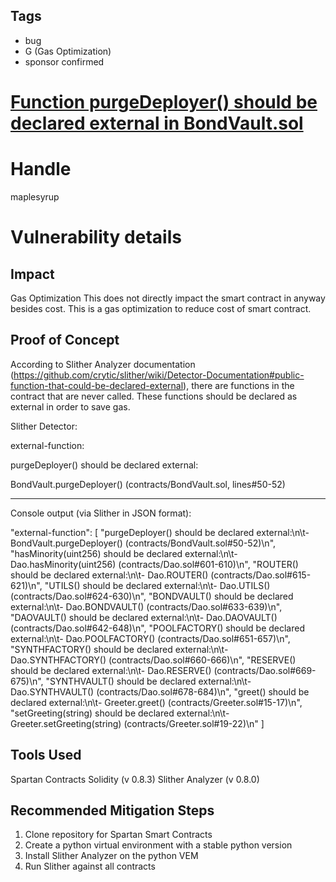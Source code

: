 ## Tags

- bug
- G (Gas Optimization)
- sponsor confirmed

# [Function purgeDeployer() should be declared external in BondVault.sol](https://github.com/code-423n4/2021-07-spartan-findings/issues/145) 

# Handle

maplesyrup


# Vulnerability details

## Impact

Gas Optimization
This does not directly impact the smart contract in anyway besides cost. This is a gas optimization to reduce cost of smart contract.

## Proof of Concept
According to Slither Analyzer documentation (https://github.com/crytic/slither/wiki/Detector-Documentation#public-function-that-could-be-declared-external), there are functions in the contract that are never called. These functions should be declared as external in order to save gas. 

Slither Detector:

external-function:

purgeDeployer() should be declared external:

BondVault.purgeDeployer() (contracts/BondVault.sol, lines#50-52)

-----------------------

Console output (via Slither in JSON format):

"external-function": [
    "purgeDeployer() should be declared external:\n\t- BondVault.purgeDeployer() (contracts/BondVault.sol#50-52)\n",
    "hasMinority(uint256) should be declared external:\n\t- Dao.hasMinority(uint256) (contracts/Dao.sol#601-610)\n",
    "ROUTER() should be declared external:\n\t- Dao.ROUTER() (contracts/Dao.sol#615-621)\n",
    "UTILS() should be declared external:\n\t- Dao.UTILS() (contracts/Dao.sol#624-630)\n",
    "BONDVAULT() should be declared external:\n\t- Dao.BONDVAULT() (contracts/Dao.sol#633-639)\n",
    "DAOVAULT() should be declared external:\n\t- Dao.DAOVAULT() (contracts/Dao.sol#642-648)\n",
    "POOLFACTORY() should be declared external:\n\t- Dao.POOLFACTORY() (contracts/Dao.sol#651-657)\n",
    "SYNTHFACTORY() should be declared external:\n\t- Dao.SYNTHFACTORY() (contracts/Dao.sol#660-666)\n",
    "RESERVE() should be declared external:\n\t- Dao.RESERVE() (contracts/Dao.sol#669-675)\n",
    "SYNTHVAULT() should be declared external:\n\t- Dao.SYNTHVAULT() (contracts/Dao.sol#678-684)\n",
    "greet() should be declared external:\n\t- Greeter.greet() (contracts/Greeter.sol#15-17)\n",
    "setGreeting(string) should be declared external:\n\t- Greeter.setGreeting(string) (contracts/Greeter.sol#19-22)\n"
  ]

## Tools Used

Spartan Contracts
Solidity (v 0.8.3)
Slither Analyzer (v 0.8.0)

## Recommended Mitigation Steps

1. Clone repository for Spartan Smart Contracts
2. Create a python virtual environment with a stable python version
3. Install Slither Analyzer on the python VEM
4. Run Slither against all contracts

